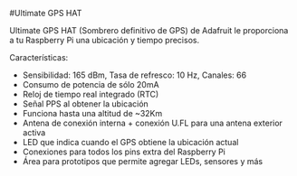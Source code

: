 ﻿<!--
---
name: Ultimate GPS HAT
class: board
type: gps,rtc
formfactor: HAT
manufacturer: Adafruit
description: Add precision time and location to your Raspberry Pi
url: https://learn.adafruit.com/adafruit-ultimate-gps-hat-for-raspberry-pi
schematic: https://learn.adafruit.com/assets/21938
buy: https://www.adafruit.com/products/2324
image: 'adafruit-gps-hat.png'
pincount: 40
eeprom: no
power:
  '1':
ground:
  '6':
  '9':
  '14':
  '20':
  '25':
  '30':
  '34':
  '39':
pin:
  '7':
    name: PPS
  '8':
    mode: UART
  '10':
    mode: UART
-->
#Ultimate GPS HAT

Ultimate GPS HAT (Sombrero definitivo de GPS) de Adafruit le proporciona a tu Raspberry Pi una ubicación y tiempo precisos.

Características:

* Sensibilidad: 165 dBm, Tasa de refresco: 10 Hz, Canales: 66 
* Consumo de potencia de sólo 20mA 
* Reloj de tiempo real integrado (RTC)
* Señal PPS al obtener la ubicación
* Funciona hasta una altitud de ~32Km
* Antena de conexión interna + conexión U.FL para una antena exterior activa
* LED que indica cuando el GPS obtiene la ubicación actual
* Conexiones para todos los pins extra del Raspberry Pi
* Área para prototipos que permite agregar LEDs, sensores y más
